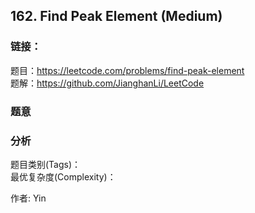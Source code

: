 ## 162. Find Peak Element (Medium)

### **链接**：
题目：https://leetcode.com/problems/find-peak-element  
题解：https://github.com/JianghanLi/LeetCode

### **题意**



### **分析**  
题目类别(Tags)：  
最优复杂度(Complexity)：  



作者: Yin

